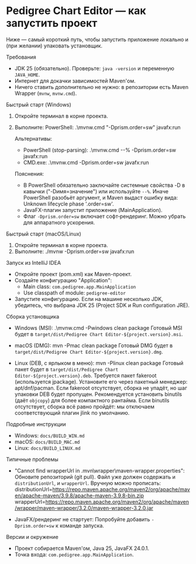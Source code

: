 # Pedigree Chart Editor — как запустить проект

Ниже — самый короткий путь, чтобы запустить приложение локально и (при желании) упаковать установщик.

Требования
- JDK 25 (обязательно). Проверьте: `java -version` и переменную `JAVA_HOME`.
- Интернет для докачки зависимостей Maven'ом.
- Ничего ставить дополнительно не нужно: в репозитории есть Maven Wrapper (`mvnw`, `mvnw.cmd`).

Быстрый старт (Windows)
1) Откройте терминал в корне проекта.
2) Выполните:
   PowerShell:
   .\mvnw.cmd "-Dprism.order=sw" javafx:run
   
   Альтернативы:
   - PowerShell (stop-parsing):
     .\mvnw.cmd --% -Dprism.order=sw javafx:run
   - CMD.exe:
     .\mvnw.cmd -Dprism.order=sw javafx:run
   
   Пояснения:
   - В PowerShell обязательно заключайте системные свойства -D в кавычки ("-Dимя=значение") или используйте `--%`. Иначе PowerShell разобьёт аргумент, и Maven выдаст ошибку вида: Unknown lifecycle phase '.order=sw'.
   - JavaFX-плагин запустит приложение (MainApplication).
   - Флаг `-Dprism.order=sw` включает софт‑рендеринг. Можно убрать для аппаратного ускорения.

Быстрый старт (macOS/Linux)
1) Откройте терминал в корне проекта.
2) Выполните:
   ./mvnw -Dprism.order=sw javafx:run

Запуск из IntelliJ IDEA
- Откройте проект (pom.xml) как Maven-проект.
- Создайте конфигурацию "Application":
  - Main class: `com.pedigree.app.MainApplication`
  - Use classpath of module: `pedigree-editor`
- Запустите конфигурацию. Если на машине несколько JDK, убедитесь, что выбрана JDK 25 (Project SDK и Run configuration JRE).

Сборка установщика
- Windows (MSI):
  .\mvnw.cmd -Pwindows clean package
  Готовый MSI будет в `target/dist/Pedigree Chart Editor-${project.version}.msi`.

- macOS (DMG):
  mvn -Pmac clean package
  Готовый DMG будет в `target/dist/Pedigree Chart Editor-${project.version}.dmg`.

- Linux (DEB, c ярлыком в меню):
  mvn -Plinux clean package
  Готовый пакет будет в `target/dist/Pedigree Chart Editor-${project.version}.deb`.
  Требуется пакет fakeroot (используется jpackage). Установите его через пакетный менеджер: apt/dnf/pacman. Если fakeroot отсутствует, сборка не упадёт, но шаг упаковки DEB будет пропущен.
  Рекомендуется установить binutils (даёт `objcopy`) для более компактного рантайма. Если binutils отсутствует, сборка всё равно пройдёт: мы отключаем соответствующий плагин jlink по умолчанию.

Подробные инструкции
- Windows: `docs/BUILD_WIN.md`
- macOS: `docs/BUILD_MAC.md`
- Linux: `docs/BUILD_LINUX.md`

Типичные проблемы
- "Cannot find wrapperUrl in .mvn\\wrapper\\maven-wrapper.properties":
  Обновите репозиторий (git pull). Файл уже должен содержать и `distributionUrl`, и `wrapperUrl`. Вручную можно прописать:
  distributionUrl=https://repo.maven.apache.org/maven2/org/apache/maven/apache-maven/3.9.8/apache-maven-3.9.8-bin.zip
  wrapperUrl=https://repo.maven.apache.org/maven2/org/apache/maven/wrapper/maven-wrapper/3.2.0/maven-wrapper-3.2.0.jar

- JavaFX/рендеринг не стартует:
  Попробуйте добавить `-Dprism.order=sw` к команде запуска.

Версии и окружение
- Проект собирается Maven'ом, Java 25, JavaFX 24.0.1.
- Точка входа: `com.pedigree.app.MainApplication`.
